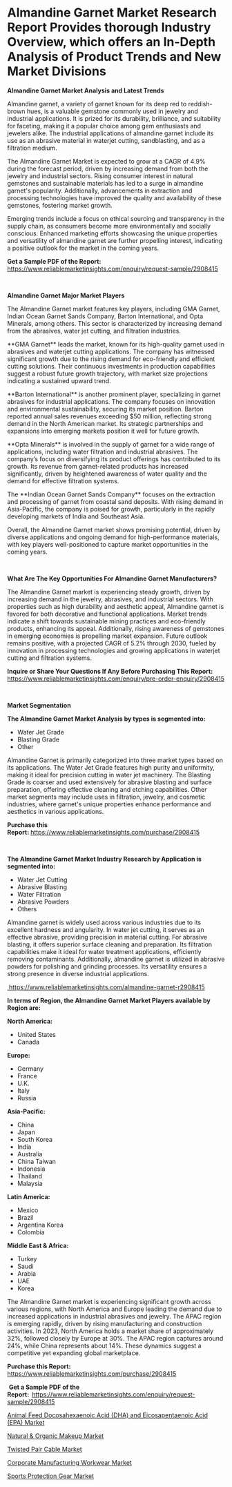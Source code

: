<p><h1>Almandine Garnet Market Research Report Provides thorough Industry Overview, which offers an In-Depth Analysis of Product Trends and New Market Divisions</h1></p><p><strong>Almandine Garnet Market Analysis and Latest Trends</strong></p>
<p><p>Almandine garnet, a variety of garnet known for its deep red to reddish-brown hues, is a valuable gemstone commonly used in jewelry and industrial applications. It is prized for its durability, brilliance, and suitability for faceting, making it a popular choice among gem enthusiasts and jewelers alike. The industrial applications of almandine garnet include its use as an abrasive material in waterjet cutting, sandblasting, and as a filtration medium.</p><p>The Almandine Garnet Market is expected to grow at a CAGR of 4.9% during the forecast period, driven by increasing demand from both the jewelry and industrial sectors. Rising consumer interest in natural gemstones and sustainable materials has led to a surge in almandine garnet's popularity. Additionally, advancements in extraction and processing technologies have improved the quality and availability of these gemstones, fostering market growth.</p><p>Emerging trends include a focus on ethical sourcing and transparency in the supply chain, as consumers become more environmentally and socially conscious. Enhanced marketing efforts showcasing the unique properties and versatility of almandine garnet are further propelling interest, indicating a positive outlook for the market in the coming years.</p></p>
<p><strong>Get a Sample PDF of the Report:&nbsp;</strong> <a href="https://www.reliablemarketinsights.com/enquiry/request-sample/2908415?utm_campaign=2214&utm_medium=2&utm_source=Github&utm_content=ia&utm_term=12032025&utm_id=almandine-garnet">https://www.reliablemarketinsights.com/enquiry/request-sample/2908415</a></p>
<p>&nbsp;</p>
<p><strong>Almandine Garnet Major Market Players</strong></p>
<p><p>The Almandine Garnet market features key players, including GMA Garnet, Indian Ocean Garnet Sands Company, Barton International, and Opta Minerals, among others. This sector is characterized by increasing demand from the abrasives, water jet cutting, and filtration industries.</p><p>**GMA Garnet** leads the market, known for its high-quality garnet used in abrasives and waterjet cutting applications. The company has witnessed significant growth due to the rising demand for eco-friendly and efficient cutting solutions. Their continuous investments in production capabilities suggest a robust future growth trajectory, with market size projections indicating a sustained upward trend.</p><p>**Barton International** is another prominent player, specializing in garnet abrasives for industrial applications. The company focuses on innovation and environmental sustainability, securing its market position. Barton reported annual sales revenues exceeding $50 million, reflecting strong demand in the North American market. Its strategic partnerships and expansions into emerging markets position it well for future growth.</p><p>**Opta Minerals** is involved in the supply of garnet for a wide range of applications, including water filtration and industrial abrasives. The company’s focus on diversifying its product offerings has contributed to its growth. Its revenue from garnet-related products has increased significantly, driven by heightened awareness of water quality and the demand for effective filtration systems.</p><p>The **Indian Ocean Garnet Sands Company** focuses on the extraction and processing of garnet from coastal sand deposits. With rising demand in Asia-Pacific, the company is poised for growth, particularly in the rapidly developing markets of India and Southeast Asia.</p><p>Overall, the Almandine Garnet market shows promising potential, driven by diverse applications and ongoing demand for high-performance materials, with key players well-positioned to capture market opportunities in the coming years.</p></p>
<p>&nbsp;</p>
<p><strong>What Are The Key Opportunities For Almandine Garnet Manufacturers?</strong></p>
<p><p>The Almandine Garnet market is experiencing steady growth, driven by increasing demand in the jewelry, abrasives, and industrial sectors. With properties such as high durability and aesthetic appeal, Almandine garnet is favored for both decorative and functional applications. Market trends indicate a shift towards sustainable mining practices and eco-friendly products, enhancing its appeal. Additionally, rising awareness of gemstones in emerging economies is propelling market expansion. Future outlook remains positive, with a projected CAGR of 5.2% through 2030, fueled by innovation in processing technologies and growing applications in waterjet cutting and filtration systems.</p></p>
<p><strong>Inquire or Share Your Questions If Any Before Purchasing This Report:</strong> <a href="https://www.reliablemarketinsights.com/enquiry/pre-order-enquiry/2908415?utm_campaign=2214&utm_medium=2&utm_source=Github&utm_content=ia&utm_term=12032025&utm_id=almandine-garnet">https://www.reliablemarketinsights.com/enquiry/pre-order-enquiry/2908415</a></p>
<p>&nbsp;</p>
<p><strong>Market Segmentation</strong></p>
<p><strong>The Almandine Garnet Market Analysis by types is segmented into:</strong></p>
<p><ul><li>Water Jet Grade</li><li>Blasting Grade</li><li>Other</li></ul></p>
<p><p>Almandine Garnet is primarily categorized into three market types based on its applications. The Water Jet Grade features high purity and uniformity, making it ideal for precision cutting in water jet machinery. The Blasting Grade is coarser and used extensively for abrasive blasting and surface preparation, offering effective cleaning and etching capabilities. Other market segments may include uses in filtration, jewelry, and cosmetic industries, where garnet's unique properties enhance performance and aesthetics in various applications.</p></p>
<p><strong>Purchase this Report:&nbsp;</strong><a href="https://www.reliablemarketinsights.com/purchase/2908415?utm_campaign=2214&utm_medium=2&utm_source=Github&utm_content=ia&utm_term=12032025&utm_id=almandine-garnet">https://www.reliablemarketinsights.com/purchase/2908415</a></p>
<p>&nbsp;</p>
<p><strong>The Almandine Garnet Market Industry Research by Application is segmented into:</strong></p>
<p><ul><li>Water Jet Cutting</li><li>Abrasive Blasting</li><li>Water Filtration</li><li>Abrasive Powders</li><li>Others</li></ul></p>
<p><p>Almandine garnet is widely used across various industries due to its excellent hardness and angularity. In water jet cutting, it serves as an effective abrasive, providing precision in material cutting. For abrasive blasting, it offers superior surface cleaning and preparation. Its filtration capabilities make it ideal for water treatment applications, efficiently removing contaminants. Additionally, almandine garnet is utilized in abrasive powders for polishing and grinding processes. Its versatility ensures a strong presence in diverse industrial applications.</p></p>
<p><a href="https://www.reliablemarketinsights.com/almandine-garnet-r2908415?utm_campaign=2214&utm_medium=2&utm_source=Github&utm_content=ia&utm_term=12032025&utm_id=almandine-garnet">&nbsp;https://www.reliablemarketinsights.com/almandine-garnet-r2908415</a></p>
<p><strong>In terms of Region, the Almandine Garnet Market Players available by Region are:</strong></p>
<p>
    <p> <strong> North America: </strong>
        <ul>
            <li>United States</li>
            <li>Canada</li>
        </ul>
        </p> 
    <p> <strong> Europe: </strong>
        <ul>
            <li>Germany</li>
            <li>France</li>
            <li>U.K.</li>
            <li>Italy</li>
            <li>Russia</li>
        </ul>
        </p> 
    <p> <strong> Asia-Pacific: </strong>
        <ul>
            <li>China</li>
            <li>Japan</li>
            <li>South Korea</li>
            <li>India</li>
            <li>Australia</li>
            <li>China Taiwan</li>
            <li>Indonesia</li>
            <li>Thailand</li>
            <li>Malaysia</li>
        </ul>
        </p> 
    <p> <strong> Latin America: </strong>
        <ul>
            <li>Mexico</li>
            <li>Brazil</li>
            <li>Argentina Korea</li>
            <li>Colombia</li>
        </ul>
        </p> 
    <p> <strong> Middle East & Africa: </strong>
        <ul>
            <li>Turkey</li>
            <li>Saudi</li>
            <li>Arabia</li>
            <li>UAE</li>
            <li>Korea</li>
        </ul>
    </p>
    </p>
<p><p>The Almandine Garnet market is experiencing significant growth across various regions, with North America and Europe leading the demand due to increased applications in industrial abrasives and jewelry. The APAC region is emerging rapidly, driven by rising manufacturing and construction activities. In 2023, North America holds a market share of approximately 32%, followed closely by Europe at 30%. The APAC region captures around 24%, while China represents about 14%. These dynamics suggest a competitive yet expanding global marketplace.</p></p>
<p><strong>Purchase this Report: </strong><a href="https://www.reliablemarketinsights.com/purchase/2908415?utm_campaign=2214&utm_medium=2&utm_source=Github&utm_content=ia&utm_term=12032025&utm_id=almandine-garnet">https://www.reliablemarketinsights.com/purchase/2908415</a></p>
<p>&nbsp;<strong>Get a Sample PDF of the Report:&nbsp;&nbsp;</strong><a href="https://www.reliablemarketinsights.com/enquiry/request-sample/2908415?utm_campaign=2214&utm_medium=2&utm_source=Github&utm_content=ia&utm_term=12032025&utm_id=almandine-garnet">https://www.reliablemarketinsights.com/enquiry/request-sample/2908415</a></p>
<p><strong></strong></p>
<p><p><a href="https://github.com/jolinolooman/Market-Research-Report-List-1/blob/main/animal-feed-docosahexaenoic-acid-dha-and-eicosapentaenoic-acid-epa-market.md?utm_campaign=2214&utm_medium=2&utm_source=Github&utm_content=ia&utm_term=12032025&utm_id=almandine-garnet">Animal Feed Docosahexaenoic Acid (DHA) and Eicosapentaenoic Acid (EPA) Market</a></p><p><a href="https://github.com/carendesrochers299/Market-Research-Report-List-1/blob/main/natural-organic-makeup-market.md?utm_campaign=2214&utm_medium=2&utm_source=Github&utm_content=ia&utm_term=12032025&utm_id=almandine-garnet">Natural & Organic Makeup Market</a></p><p><a href="https://github.com/awalinfucci/Market-Research-Report-List-1/blob/main/twisted-pair-cable-market.md?utm_campaign=2214&utm_medium=2&utm_source=Github&utm_content=ia&utm_term=12032025&utm_id=almandine-garnet">Twisted Pair Cable Market</a></p><p><a href="https://github.com/hannajuana198484/Market-Research-Report-List-1/blob/main/corporate-manufacturing-workwear-market.md?utm_campaign=2214&utm_medium=2&utm_source=Github&utm_content=ia&utm_term=12032025&utm_id=almandine-garnet">Corporate Manufacturing Workwear Market</a></p><p><a href="https://github.com/zitanebeibit9/Market-Research-Report-List-1/blob/main/sports-protection-gear-market.md?utm_campaign=2214&utm_medium=2&utm_source=Github&utm_content=ia&utm_term=12032025&utm_id=almandine-garnet">Sports Protection Gear Market</a></p></p>